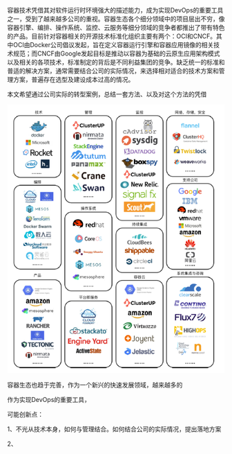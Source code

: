 容器技术凭借其对软件运行时环境强大的描述能力，成为实现DevOps的重要工具之一，受到了越来越多公司的重视。容器生态各个细分领域中的项目层出不穷，像容器引擎、编排、操作系统、监控、云服务等细分领域的竞争者都推出了带有特色的产品。目前针对容器相关的开源技术标准化组织主要有两个：OCI和CNCF。其中OCI由Docker公司倡议发起，旨在定义容器运行引擎和容器应用镜像的相关技术规范；而CNCF由Google发起目标是推动以容器为基础的云原生应用架构模式以及相关的各项技术，标准制定的背后是不同利益集团的竞争。缺乏统一的标准和普适的解决方案，通常需要结合公司的实际情况，来选择相对适合的技术方案和管理方案，普遍存在选型及建设成本过高的情况。

本文希望通过公司实际的转型案例，总结一套方法、以及对这个方法的凭借

![](/assets/ContainerEcosystem.png)

容器生态也趋于完善，作为一个新兴的快速发展领域，越来越多的

作为实现DevOps的重要工具，

可能创新点：

1、不光从技术本身，如何与管理结合。如何结合公司的实际情况，提出落地方案

2、

